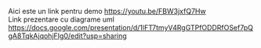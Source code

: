 Aici este un link pentru demo https://youtu.be/FBW3jxfQ7Hw 
<br/>
Link prezentare cu diagrame uml https://docs.google.com/presentation/d/1lFT7tmyV4RgGTPfODDRfOSef7pQgA8TqkAjqohjFIg0/edit?usp=sharing

